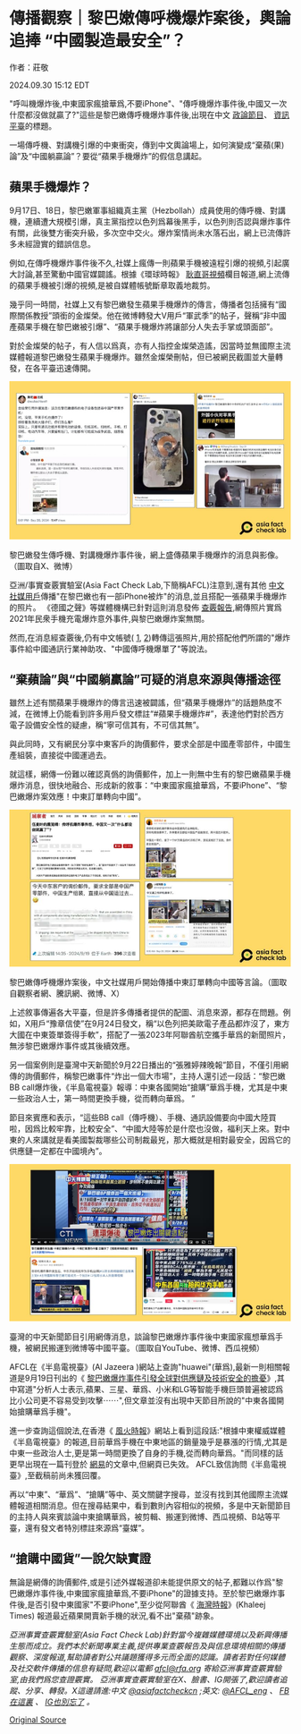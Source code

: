 # 傳播觀察｜黎巴嫩傳呼機爆炸案後，輿論追捧 “中國製造最安全”？

作者：莊敬

2024.09.30 15:12 EDT

"呼叫機爆炸後,中東國家瘋搶華爲,不要iPhone"、"傳呼機爆炸事件後,中國又一次什麼都沒做就贏了?"這些是黎巴嫩傳呼機爆炸事件後,出現在中文 [政論節目](https://www.youtube.com/watch?v=JiHTp3AV70c)、 [資訊平臺](https://www.guancha.cn/wumaiye/2024_09_22_749331.shtml)的標題。

一場傳呼機、對講機引爆的中東衝突，傳到中文輿論場上，如何演變成“棄蘋(果)論”及“中國躺贏論”？要從“蘋果手機爆炸”的假信息講起。

## 蘋果手機爆炸？

9月17日、18日，黎巴嫩軍事組織真主黨（Hezbollah）成員使用的傳呼機、對講機，連續遭大規模引爆，真主黨指控以色列爲幕後黑手，以色列則否認與爆炸事件有關，此後雙方衝突升級，多次空中交火。爆炸案情尚未水落石出，網上已流傳許多未經證實的錯誤信息。

例如,在傳呼機爆炸事件後不久,社媒上瘋傳一則蘋果手機被遠程引爆的視頻,引起廣大討論,甚至驚動中國官媒闢謠。根據《環球時報》 [耿直哥視頻](https://new.qq.com/rain/a/20240920A08DGZ00)欄目報道,網上流傳的蘋果手機被引爆的視頻,是被自媒體帳號斷章取義地裁剪。

幾乎同一時間，社媒上又有黎巴嫩發生蘋果手機爆炸的傳言，傳播者包括擁有“國際關係教授”頭銜的金燦榮。他在微博轉發大V用戶“軍武季”的帖子，聲稱“非中國產蘋果手機在黎巴嫩被引爆”、“蘋果手機爆炸將讓部分人失去手掌或頭面部”。

對於金燦榮的帖子，有人信以爲真，亦有人指控金燦榮造謠，因當時並無國際主流媒體報道黎巴嫩發生蘋果手機爆炸。雖然金燦榮刪帖，但已被網民截圖並大量轉發，在各平臺迅速傳開。

![1 (13).png](images/KADWQICDZOER37PBP6OBSQVJPQ.png)

黎巴嫩發生傳呼機、對講機爆炸事件後，網上盛傳蘋果手機爆炸的消息與影像。（圖取自X、微博）

亞洲/事實查覈實驗室(Asia Fact Check Lab,下簡稱AFCL)注意到,還有其他 [中文社媒用戶](https://x.com/qing2022022/status/1836479200628551736)傳播"在黎巴嫩也有一部iPhone被炸"的消息,並且搭配一張蘋果手機爆炸的照片。 《德國之聲》等媒體機構已針對這則消息發佈 [查覈報告](https://www.dw.com/en/fact-check-no-iphones-solar-panels-laptops-exploded-in-lebanon/a-70281061),網傳照片實爲2021年民衆手機充電爆炸意外事件,與黎巴嫩爆炸案無關。

然而,在消息經查覈後,仍有中文帳號( [1](https://m.weibo.cn/detail/5081056649150473), [2](https://twitter.com/xiaojingcanxue/status/1837646218316722304))轉傳這張照片,用於搭配他們所謂的"爆炸事件給中國通訊行業神助攻、"中國傳呼機爆單了"等說法。

## “棄蘋論”與“中國躺贏論”可疑的消息來源與傳播途徑

雖然上述有關蘋果手機爆炸的傳言迅速被闢謠，但“蘋果手機爆炸”的話題熱度不減，在微博上仍能看到許多用戶發文標註“#蘋果手機爆炸#”，表達他們對於西方電子設備安全性的疑慮，稱“寧可信其有，不可信其無”。

與此同時，又有網民分享中東客戶的詢價郵件，要求全部是中國產零部件，中國生產組裝，直接從中國運過去。

就這樣，網傳一份難以確認真僞的詢價郵件，加上一則無中生有的黎巴嫩蘋果手機爆炸消息，很快地融合、形成新的敘事：“中東國家瘋搶華爲，不要iPhone”、“黎巴嫩爆炸案效應！中東訂單轉向中國”。

![2 (11).png](images/VEW43RYJJG7F5UUWB6E6QWFV3E.png)

黎巴嫩傳呼機爆炸案後，中文社媒用戶開始傳播中東訂單轉向中國等言論。（圖取自觀察者網、騰訊網、微博、X）

上述敘事傳遍各大平臺，但是許多傳播者提供的配圖、消息來源，都存在問題。例如，X用戶“豫章信使”在9月24日發文，稱“以色列把美歐電子產品都炸沒了，東方大國在中東簽單簽得手軟”，搭配了一張2023年阿聯酋航空攜手華爲的新聞照片，無涉黎巴嫩爆炸事件或其後續效應。

另一個案例則是臺灣中天新聞於9月22日播出的“張雅婷辣晚報”節目，不僅引用網傳的詢價郵件，稱黎巴嫩事件“炸出一個大市場”，主持人還引述一段話：“黎巴嫩BB call爆炸後，《半島電視臺》報導：中東各國開始“搶購”華爲手機，尤其是中東一些政治人士，第一時間更換手機，從而轉向華爲。 ”

節目來賓應和表示，“這些BB call（傳呼機）、手機、通訊設備要向中國大陸買啦，因爲比較牢靠，比較安全”、“中國大陸等於是什麼也沒做，福利天上來。對中東的人來講就是看美國製裁哪些公司制裁最兇，那大概就是相對最安全，因爲它的供應鏈一定都在中國境內”。

![3 (4).png](images/3OKT6IN5GJGHYV6LM3OYCIEE5E.png)

臺灣的中天新聞節目引用網傳消息，談論黎巴嫩爆炸事件後中東國家瘋想華爲手機，被網民搬運到微博等中國平臺。（圖取自YouTube、微博、西瓜視頻）

AFCL在《半島電視臺》(Al Jazeera )網站上查詢"huawei"(華爲),最新一則相關報道是9月19日刊出的《 [黎巴嫩爆炸事件引發全球對供應鏈及技術安全的擔憂](https://www.aljazeera.com/economy/2024/9/19/lebanon-blasts-raise-alarm-about-supply-chain-security-tech-safety)》,其中寫道"分析人士表示,蘋果、三星、華爲、小米和LG等智能手機巨頭普遍被認爲比小公司更不容易受到攻擊⋯⋯",但文章並沒有出現中天節目所說的"中東各國開始搶購華爲手機"。

進一步查詢這個說法,在香港《 [風火時報](https://archive.ph/OmSl6)》網站上看到這段話:"根據中東權威媒體《半島電視臺》的報道,目前華爲手機在中東地區的銷量幾乎是暴漲的行情,尤其是中東一些政治人士,更是第一時間更換了自身的手機,從而轉向華爲。"而同樣的話更早出現在一篇刊登於 [網易](https://m.163.com/dy/article/JCJUONJ505561JUG.html)的文章中,但網頁已失效。 AFCL致信詢問《半島電視臺》,至截稿前尚未獲回覆。

再以“中東”、“華爲”、“搶購”等中、英文關鍵字搜尋，並沒有找到其他國際主流媒體報道相關消息。但在搜尋結果中，看到數則內容相似的視頻，多是中天新聞節目的主持人與來賓談論中東搶購華爲，被剪輯、搬運到微博、西瓜視頻、B站等平臺，還有發文者特別標註來源爲“臺媒”。

## “搶購中國貨”一說欠缺實證

無論是網傳的詢價郵件,或是引述外媒報道卻未能提供原文的帖子,都難以作爲"黎巴嫩爆炸事件後,中東國家瘋搶華爲,不要iPhone"的證據支持。至於黎巴嫩爆炸事件後,是否引發中東國家"不要iPhone",至少從阿聯酋《 [海灣時報](https://www.khaleejtimes.com/business/tech/live-iphone-16-hits-uae-stores-today-tight-security-in-place-at-malls-ahead-of-launch)》(Khaleej Times) 報道最近蘋果開賣新手機的狀況,看不出"棄蘋"跡象。

*亞洲事實查覈實驗室(Asia Fact Check Lab)針對當今複雜媒體環境以及新興傳播生態而成立。我們本於新聞專業主義,提供專業查覈報告及與信息環境相關的傳播觀察、深度報道,幫助讀者對公共議題獲得多元而全面的認識。讀者若對任何媒體及社交軟件傳播的信息有疑問,歡迎以電郵*  [*afcl@rfa.org*](mailto:afcl@rfa.org)  *寄給亞洲事實查覈實驗室,由我們爲您查證覈實。* *亞洲事實查覈實驗室在X、臉書、IG開張了,歡迎讀者追蹤、分享、轉發。X這邊請進:中文*  [*@asiafactcheckcn*](https://twitter.com/asiafactcheckcn)  *;英文:*  [*@AFCL\_eng*](https://twitter.com/AFCL_eng)  *、*  [*FB在這裏*](https://www.facebook.com/asiafactchecklabcn)  *、*  [*IG也別忘了*](https://www.instagram.com/asiafactchecklab/)  *。*



[Original Source](https://www.rfa.org/mandarin/shishi-hecha/hc-lebanon-explosion-safety-issue-09302024151216.html)